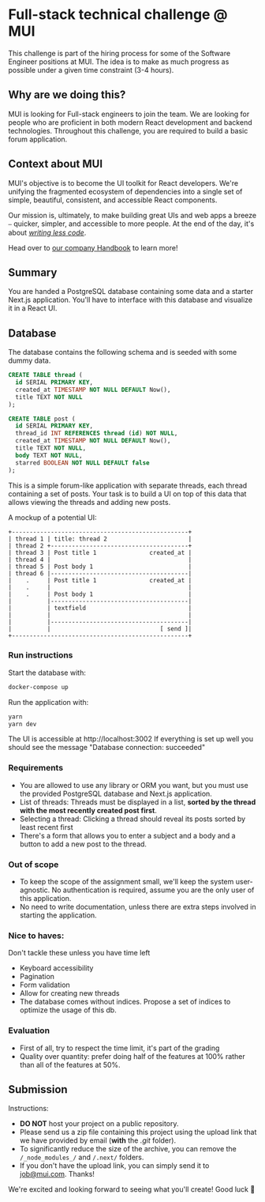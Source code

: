 # Full-stack technical challenge @ MUI

This challenge is part of the hiring process for some of the Software Engineer positions at MUI.
The idea is to make as much progress as possible under a given time constraint (3-4 hours).

## Why are we doing this?

MUI is looking for Full-stack engineers to join the team.
We are looking for people who are proficient in both modern React development and backend technologies.
Throughout this challenge, you are required to build a basic forum application.

## Context about MUI

MUI's objective is to become the UI toolkit for React developers.
We're unifying the fragmented ecosystem of dependencies into a single set of simple, beautiful, consistent, and accessible React components.

Our mission is, ultimately, to make building great UIs and web apps a breeze ⎯ quicker, simpler, and accessible to more people.
At the end of the day, it's about [_writing less code_](https://youtu.be/GnO7D5UaDig?t=2451).

Head over to [our company Handbook](https://mui-org.notion.site/Why-MUI-d8b8c142a6a44e3aa963f26edf4e03db) to learn more!

## Summary

You are handed a PostgreSQL database containing some data and a starter Next.js application.
You'll have to interface with this database and visualize it in a React UI.

## Database

The database contains the following schema and is seeded with some dummy data.

```sql
CREATE TABLE thread (
  id SERIAL PRIMARY KEY,
  created_at TIMESTAMP NOT NULL DEFAULT Now(),
  title TEXT NOT NULL
);

CREATE TABLE post (
  id SERIAL PRIMARY KEY,
  thread_id INT REFERENCES thread (id) NOT NULL,
  created_at TIMESTAMP NOT NULL DEFAULT Now(),
  title TEXT NOT NULL,
  body TEXT NOT NULL,
  starred BOOLEAN NOT NULL DEFAULT false
);
```

This is a simple forum-like application with separate threads, each thread containing a set of posts.
Your task is to build a UI on top of this data that allows viewing the threads and adding new posts.

A mockup of a potential UI:

```
+--------------------------------------------------+
| thread 1 | title: thread 2                       |
| thread 2 +---------------------------------------+
| thread 3 | Post title 1               created_at |
| thread 4 |                                       |
| thread 5 | Post body 1                           |
| thread 6 |---------------------------------------|
|    .     | Post title 1               created_at |
|    .     |                                       |
|    .     | Post body 1                           |
|          |---------------------------------------|
|          | textfield                             |
|          |                                       |
|          |---------------------------------------|
|          |                               [ send ]|
+--------------------------------------------------+
```

### Run instructions

Start the database with:

```sh
docker-compose up
```

Run the application with:

```sh
yarn
yarn dev
```

The UI is accessible at http://localhost:3002
If everything is set up well you should see the message "Database connection: succeeded"

### Requirements

- You are allowed to use any library or ORM you want, but you must use the provided PostgreSQL database and Next.js application.
- List of threads: Threads must be displayed in a list, **sorted by the thread with the most recently created post first**.
- Selecting a thread: Clicking a thread should reveal its posts sorted by least recent first
- There's a form that allows you to enter a subject and a body and a button to add a new post to the thread.

### Out of scope

- To keep the scope of the assignment small, we'll keep the system user-agnostic. No authentication is required, assume you are the only user of this application.
- No need to write documentation, unless there are extra steps involved in starting the application.

### Nice to haves:

Don't tackle these unless you have time left

- Keyboard accessibility
- Pagination
- Form validation
- Allow for creating new threads
- The database comes without indices. Propose a set of indices to optimize the usage of this db.

### Evaluation

- First of all, try to respect the time limit, it's part of the grading
- Quality over quantity: prefer doing half of the features at 100% rather than all of the features at 50%.

## Submission

Instructions:

- **DO NOT** host your project on a public repository.
- Please send us a zip file containing this project using the upload link that we have provided by email (**with** the _.git_ folder).
- To significantly reduce the size of the archive, you can remove the `/_node_modules_/` and `/.next/` folders.
- If you don't have the upload link, you can simply send it to job@mui.com.
Thanks!

We're excited and looking forward to seeing what you'll create!
Good luck 🚀
